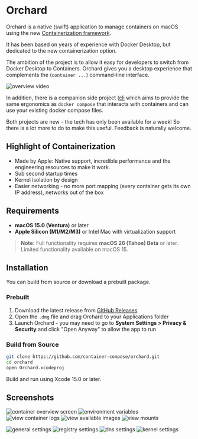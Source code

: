 # Orchard

Orchard is a native (swift) application to manage containers on macOS using the new [Containerization framework](https://github.com/apple/containerization).

It has been based on years of experience with Docker Desktop, but dedicated to the new containerization option.

The ambition of the project is to allow it easy for developers to switch from Docker Desktop to Containers. Orchard gives you a desktop experience that complements the (`container ...`) command-line interface.

![overview video](assets/overview.gif)

In addition, there is a companion side project ([cli](https://github.com/container-compose/cli) which aims to provide the same ergonomics as `docker compose` that interacts with containers and can use your existing docker compose files.

Both projects are new - the tech has only been available for a week! So there is a lot more to do to make this useful. Feedback is naturally welcome.

## Highlight of Containerization

- Made by Apple: Native support, incredible performance and the engineering resources to make it work.
- Sub second startup times
- Kernel isolation by design
- Easier networking - no more port mapping (every container gets its own IP address), networks out of the box

## Requirements

- **macOS 15.0 (Ventura)** or later
- **Apple Silicon (M1/M2/M3)** or Intel Mac with virtualization support

> **Note:** Full functionality requires **macOS 26 (Tahoe) Beta** or later. Limited functionality available on macOS 15.

## Installation

You can build from source or download a prebuilt package.

### Prebuilt

1. Download the latest release from [GitHub Releases](https://github.com/container-compose/orchard/releases)
2. Open the `.dmg` file and drag Orchard to your Applications folder
3. Launch Orchard - you may need to go to **System Settings > Privacy & Security** and click "Open Anyway" to allow the app to run

### Build from Source

```bash
git clone https://github.com/container-compose/orchard.git
cd orchard
open Orchard.xcodeproj
```

Build and run using Xcode 15.0 or later.

## Screenshots

![container overview screen](assets/overview.png)
![environment variables](assets/environment.png)
![view container logs](assets/logs.png)
![view available images](assets/images.png)
![view mounts](assets/mounts.png)

![general settings](assets/general.png)
![registry settings](assets/registries.png)
![dns settings](assets/dns.png)
![kernel settings](assets/kernel.png)
